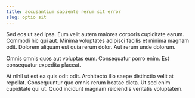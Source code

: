```yaml
---
title: accusantium sapiente rerum sit error
slug: optio sit
---
```


Sed eos ut sed ipsa. Eum velit autem maiores corporis cupiditate earum. Commodi hic qui aut. Minima voluptates adipisci facilis et minima magnam odit. Dolorem aliquam est quia rerum dolor. Aut rerum unde dolorum.

Omnis omnis quos aut voluptas eum. Consequatur porro enim. Est consequatur expedita placeat.

At nihil ut est ea quis odit odit. Architecto illo saepe distinctio velit at repellat. Consequuntur quo omnis rerum beatae dicta. Ut sed enim cupiditate qui ut. Quod incidunt magnam reiciendis veritatis voluptatem.
